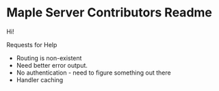 # Maple Server Contributors Readme

Hi!

Requests for Help
 * Routing is non-existent
 * Need better error output. 
 * No authentication - need to figure something out there
 * Handler caching